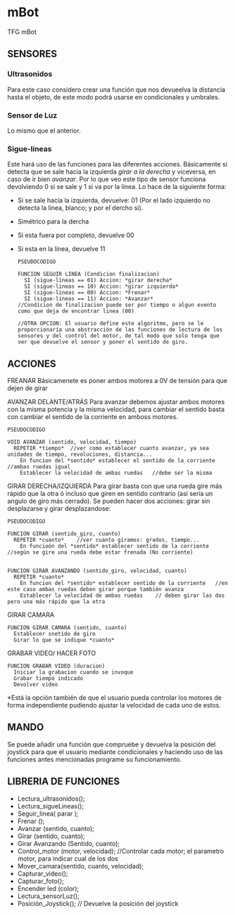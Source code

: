 # mBot
TFG mBot


## SENSORES
  ### Ultrasonidos
  Para este caso considero crear una función que nos devueelva la distancia hasta el objeto, de este modo podrá usarse en condicionales y umbrales.
  
  ### Sensor de Luz
  Lo mismo que el anterior.
  
  ### Sigue-lineas
  Este hará uso de las funciones para las diferentes acciones. Básicamente si detecta que se sale hacia la izquierda *girar a la derecha* y viceversa, en caso de ir bien *avanzar*.
  Por lo que veo este tipo de sensor funciona devolviendo 0 si se sale y 1 si va por la línea. Lo hace de la siguiente forma:
  * Si se sale hacia la izquierda, devuelve: 01 (Por el lado izquierdo no detecta la línea, blanco; y por el dercho si).    
  * Simétrico para la dercha
  * Si esta fuera por completo, devuelve 00
  * Si esta en la línea, devuelve 11

        PSEUDOCODIGO
        
        FUNCION SEGUIR LINEA (Condicion finalizacion)
          SI (sigue-lineas == 01) Accion: *girar derecha*
          SI (sigue-lineas == 10) Accion: *girar izquierda*
          SI (sigue-lineas == 00) Accion: *Frenar*
          SI (sigue-lineas == 11) Accion: *Avanzar*
        //Condicion de finalizacion puede ser por tiempo o algun evento como que deja de encontrar linea (00)
        
        //OTRA OPCION: El usuario define este algoritmo, pero se le proporcionaría una abstracción de las funciones de lectura de los sensores y del control del motor, de tal modo que solo tenga que ver que devuelve el sensor y poner el sentido de giro.
    

## ACCIONES
FREANAR
    Básicamenete es poner ambos motores a 0V de tensión para que dejen de girar
    
AVANZAR DELANTE/ATRÁS
    Para avanzar debemos ajustar ambos motores con la misma potencia y la misma velocidad, para cambiar el sentido basta con cambiar el sentido de la corriente en amboss motores.
    
    PSEUDOCODIGO
    
    VOID AVANZAR (sentido, velocidad, tiempo)
      REPETIR *tiempo*  //ver como establecer cuanto avanzar, ya sea unidades de tiempo, revoluciones, distancia... 
        En funcion del *sentido* establecer el sentido de la corriente    //ambas ruedas igual
        Establecer la velocidad de ambas ruedas   //debe ser la misma
      
    
GIRAR DERECHA/IZQUIERDA
  Para girar basta con que una rueda gire más rápido que la otra ó incluso que giren en sentido contrario (así sería un angulo de giro más cerrado).
  Se pueden hacer dos acciones: girar sin desplazarse y girar desplazandose:
  
    PSEUDOCODIGO
    
    FUNCION GIRAR (sentido_giro, cuanto)
      REPETIR *cuanto*    //ver cuanto giramos: grados, tiempo...
        En funcioón del *sentido* establecer sentido de la corriente    //según se gire una rueda debe estar frenada (No corriente)
      
      
    FUNCION GIRAR AVANZANDO (sentido_giro, velocidad, cuanto)
      REPETIR *cuanto*
        En funcion del *sentido* establecer sentido de la corriente   //en este caso ambas ruedas deben girar porque también avanza
        Establecer la velocidad de ambas ruedas    // deben girar las dos pero una más rápido que la otra
      
GIRAR CAMARA

    FUNCION GIRAR CAMARA (sentido, cuanto)
      Establecer snetido de giro
      Girar lo que se indique *cuanto*

GRABAR VIDEO/ HACER FOTO

    FUNCION GRABAR VIDEO (duracion)
      Iniciar la grabacion cuando se invoque  
      Grabar tiempo indicado
      Devolver video

*Está la opción también de que el usuario pueda controlar los motores de forma independiente pudiendo ajustar la velocidad de cada uno de estos.
      
## MANDO
Se puede añadir una función que compruebe y devuelva la posición del joystick para que el usuario mediante condicionales y haciendo uso de las funciones antes mencionadas programe su funcionamiento.


## LIBRERIA DE FUNCIONES
  * Lectura_ultrasonidos();
  * Lectura_sigueLineas();
  * Seguir_linea( parar );
  * Frenar ();
  * Avanzar (sentido, cuanto);
  * Girar (sentido, cuanto);
  * Girar Avanzando (Sentido, cuanto);
  * Control_motor (motor, velocidad);     //Controlar cada motor; el parametro motor, para indicar cual de los dos
  * Mover_camara(sentido, cuanto, velocidad);
  * Capturar_video();
  * Capturar_foto();
  * Encender led (color);
  * Lectura_sensorLuz();
  * Posición_Joystick();    // Devuelve la posición del joystick


